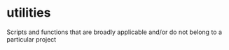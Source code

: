 # utilities
Scripts and functions that are broadly applicable and/or do not belong to a particular project
